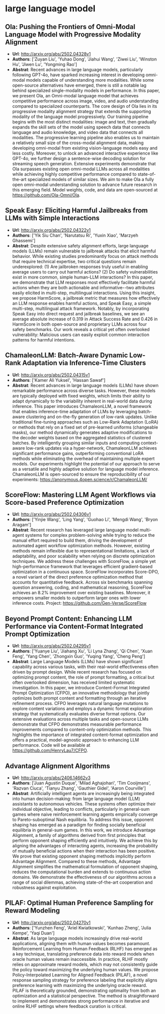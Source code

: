 # large language model
## Ola: Pushing the Frontiers of Omni-Modal Language Model with Progressive Modality Alignment
- **Url**: http://arxiv.org/abs/2502.04328v1
- **Authors**: ['Zuyan Liu', 'Yuhao Dong', 'Jiahui Wang', 'Ziwei Liu', 'Winston Hu', 'Jiwen Lu', 'Yongming Rao']
- **Abstrat**: Recent advances in large language models, particularly following GPT-4o, have sparked increasing interest in developing omni-modal models capable of understanding more modalities. While some open-source alternatives have emerged, there is still a notable lag behind specialized single-modality models in performance. In this paper, we present Ola, an Omni-modal language model that achieves competitive performance across image, video, and audio understanding compared to specialized counterparts. The core design of Ola lies in its progressive modality alignment strategy that extends the supporting modality of the language model progressively. Our training pipeline begins with the most distinct modalities: image and text, then gradually expands the skill sets of the model using speech data that connects language and audio knowledge, and video data that connects all modalities. The progressive learning pipeline also enables us to maintain a relatively small size of the cross-modal alignment data, making developing omni-modal from existing vision-language models easy and less costly. Moreover, to unlock an advanced interactive experience like GPT-4o, we further design a sentence-wise decoding solution for streaming speech generation. Extensive experiments demonstrate that Ola surpasses existing open omni-modal LLMs across all modalities while achieving highly competitive performance compared to state-of-the-art specialized models of similar sizes. We aim to make Ola a fully open omni-modal understanding solution to advance future research in this emerging field. Model weights, code, and data are open-sourced at https://github.com/Ola-Omni/Ola.





## Speak Easy: Eliciting Harmful Jailbreaks from LLMs with Simple Interactions
- **Url**: http://arxiv.org/abs/2502.04322v1
- **Authors**: ['Yik Siu Chan', 'Narutatsu Ri', 'Yuxin Xiao', 'Marzyeh Ghassemi']
- **Abstrat**: Despite extensive safety alignment efforts, large language models (LLMs) remain vulnerable to jailbreak attacks that elicit harmful behavior. While existing studies predominantly focus on attack methods that require technical expertise, two critical questions remain underexplored: (1) Are jailbroken responses truly useful in enabling average users to carry out harmful actions? (2) Do safety vulnerabilities exist in more common, simple human-LLM interactions? In this paper, we demonstrate that LLM responses most effectively facilitate harmful actions when they are both actionable and informative--two attributes easily elicited in multi-step, multilingual interactions. Using this insight, we propose HarmScore, a jailbreak metric that measures how effectively an LLM response enables harmful actions, and Speak Easy, a simple multi-step, multilingual attack framework. Notably, by incorporating Speak Easy into direct request and jailbreak baselines, we see an average absolute increase of 0.319 in Attack Success Rate and 0.426 in HarmScore in both open-source and proprietary LLMs across four safety benchmarks. Our work reveals a critical yet often overlooked vulnerability: Malicious users can easily exploit common interaction patterns for harmful intentions.





## ChamaleonLLM: Batch-Aware Dynamic Low-Rank Adaptation via Inference-Time Clusters
- **Url**: http://arxiv.org/abs/2502.04315v1
- **Authors**: ['Kamer Ali Yuksel', 'Hassan Sawaf']
- **Abstrat**: Recent advances in large language models (LLMs) have shown remarkable performance across diverse tasks. However, these models are typically deployed with fixed weights, which limits their ability to adapt dynamically to the variability inherent in real-world data during inference. This paper introduces ChamaleonLLM, a novel framework that enables inference-time adaptation of LLMs by leveraging batch-aware clustering and on-the-fly generation of low-rank updates. Unlike traditional fine-tuning approaches such as Low-Rank Adaptation (LoRA) or methods that rely on a fixed set of pre-learned uniforms (changeable masks), our method dynamically generates adaptive modifications to the decoder weights based on the aggregated statistics of clustered batches. By intelligently grouping similar inputs and computing context-aware low-rank updates via a hyper-network, ChamaleonLLM achieves significant performance gains, outperforming conventional LoRA methods while eliminating the overhead of maintaining multiple expert models. Our experiments highlight the potential of our approach to serve as a versatile and highly adaptive solution for language model inference. ChamaleonLLM is open-sourced to ensure the reproducibility of our experiments: https://anonymous.4open.science/r/ChamaleonLLM/





## ScoreFlow: Mastering LLM Agent Workflows via Score-based Preference Optimization
- **Url**: http://arxiv.org/abs/2502.04306v1
- **Authors**: ['Yinjie Wang', 'Ling Yang', 'Guohao Li', 'Mengdi Wang', 'Bryon Aragam']
- **Abstrat**: Recent research has leveraged large language model multi-agent systems for complex problem-solving while trying to reduce the manual effort required to build them, driving the development of automated agent workflow optimization methods. However, existing methods remain inflexible due to representational limitations, a lack of adaptability, and poor scalability when relying on discrete optimization techniques. We address these challenges with ScoreFlow, a simple yet high-performance framework that leverages efficient gradient-based optimization in a continuous space. ScoreFlow incorporates Score-DPO, a novel variant of the direct preference optimization method that accounts for quantitative feedback. Across six benchmarks spanning question answering, coding, and mathematical reasoning, ScoreFlow achieves an 8.2% improvement over existing baselines. Moreover, it empowers smaller models to outperform larger ones with lower inference costs. Project: https://github.com/Gen-Verse/ScoreFlow





## Beyond Prompt Content: Enhancing LLM Performance via Content-Format Integrated Prompt Optimization
- **Url**: http://arxiv.org/abs/2502.04295v1
- **Authors**: ['Yuanye Liu', 'Jiahang Xu', 'Li Lyna Zhang', 'Qi Chen', 'Xuan Feng', 'Yang Chen', 'Zhongxin Guo', 'Yuqing Yang', 'Cheng Peng']
- **Abstrat**: Large Language Models (LLMs) have shown significant capability across various tasks, with their real-world effectiveness often driven by prompt design. While recent research has focused on optimizing prompt content, the role of prompt formatting, a critical but often overlooked dimension, has received limited systematic investigation. In this paper, we introduce Content-Format Integrated Prompt Optimization (CFPO), an innovative methodology that jointly optimizes both prompt content and formatting through an iterative refinement process. CFPO leverages natural language mutations to explore content variations and employs a dynamic format exploration strategy that systematically evaluates diverse format options. Our extensive evaluations across multiple tasks and open-source LLMs demonstrate that CFPO demonstrates measurable performance improvements compared to content-only optimization methods. This highlights the importance of integrated content-format optimization and offers a practical, model-agnostic approach to enhancing LLM performance. Code will be available at https://github.com/HenryLau7/CFPO.





## Advantage Alignment Algorithms
- **Url**: http://arxiv.org/abs/2406.14662v3
- **Authors**: ['Juan Agustin Duque', 'Milad Aghajohari', 'Tim Cooijmans', 'Razvan Ciuca', 'Tianyu Zhang', 'Gauthier Gidel', 'Aaron Courville']
- **Abstrat**: Artificially intelligent agents are increasingly being integrated into human decision-making: from large language model (LLM) assistants to autonomous vehicles. These systems often optimize their individual objective, leading to conflicts, particularly in general-sum games where naive reinforcement learning agents empirically converge to Pareto-suboptimal Nash equilibria. To address this issue, opponent shaping has emerged as a paradigm for finding socially beneficial equilibria in general-sum games. In this work, we introduce Advantage Alignment, a family of algorithms derived from first principles that perform opponent shaping efficiently and intuitively. We achieve this by aligning the advantages of interacting agents, increasing the probability of mutually beneficial actions when their interaction has been positive. We prove that existing opponent shaping methods implicitly perform Advantage Alignment. Compared to these methods, Advantage Alignment simplifies the mathematical formulation of opponent shaping, reduces the computational burden and extends to continuous action domains. We demonstrate the effectiveness of our algorithms across a range of social dilemmas, achieving state-of-the-art cooperation and robustness against exploitation.





## PILAF: Optimal Human Preference Sampling for Reward Modeling
- **Url**: http://arxiv.org/abs/2502.04270v1
- **Authors**: ['Yunzhen Feng', 'Ariel Kwiatkowski', 'Kunhao Zheng', 'Julia Kempe', 'Yaqi Duan']
- **Abstrat**: As large language models increasingly drive real-world applications, aligning them with human values becomes paramount. Reinforcement Learning from Human Feedback (RLHF) has emerged as a key technique, translating preference data into reward models when oracle human values remain inaccessible. In practice, RLHF mostly relies on approximate reward models, which may not consistently guide the policy toward maximizing the underlying human values. We propose Policy-Interpolated Learning for Aligned Feedback (PILAF), a novel response sampling strategy for preference labeling that explicitly aligns preference learning with maximizing the underlying oracle reward. PILAF is theoretically grounded, demonstrating optimality from both an optimization and a statistical perspective. The method is straightforward to implement and demonstrates strong performance in iterative and online RLHF settings where feedback curation is critical.




